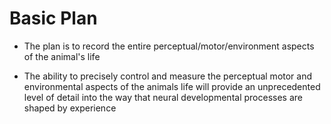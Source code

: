 # Basic Plan

- The plan is to record the entire perceptual/motor/environment aspects of the animal's life

- The ability to precisely control and measure the perceptual motor and environmental aspects of the animals life will provide an unprecedented level of detail into the way that neural developmental processes are shaped by experience 
